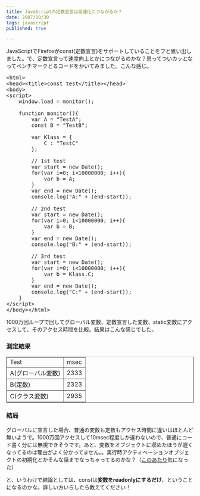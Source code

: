 ```yaml
---
title: JavaScriptの定数宣言は高速化につながるか？
date: 2007/10/30
tags: javascript
published: true

---
```


<p>JavaScriptでFirefoxがconst(定数宣言)をサポートしていることをフと思い出しました。で、定数宣言って速度向上とかにつながるのかな？思ってついカッとなってベンチマークとるコードをかいてみました。こんな感じ。</p>

<pre>
&lt;html&gt;
&lt;head&gt;&lt;title&gt;const test&lt;/title&gt;&lt;/head&gt;
&lt;body&gt;
&lt;script&gt;
	window.load = monitor();
	
	function monitor(){
		var A = "TestA";
		const B = "TestB";

		var Klass = {
			C : "TestC"
		};

		// 1st test
		var start = new Date();
		for(var i=0; i&lt;10000000; i++){
			var b = A;
		}
		var end = new Date();
		console.log("A:" + (end-start));

		// 2nd test
		var start = new Date();
		for(var i=0; i&lt;10000000; i++){
			var b = B;
		}
		var end = new Date();
		console.log("B:" + (end-start));

		// 3rd test
		var start = new Date();
		for(var i=0; i&lt;10000000; i++){
			var b = Klass.C;
		}
		var end = new Date();
		console.log("C:" + (end-start));	
	}
&lt;/script&gt;
&lt;/body&gt;&lt;/html&gt;
</pre>

<p>1000万回ループで回してグローバル変数、定数宣言した変数、static変数にアクセスして、そのアクセス時間を比較。結果はこんな感じでした。</p>

<h3>測定結果</h3>
<p>
<table border="1">
<tr>
<td>Test</td><td>msec</td>
</tr>
<tr>
<td>A(グローバル変数)</td><td>2333</td>
</tr>
<tr>
<td>B(定数)</td><td>2323</td>
</tr>
<tr>
<td>C(クラス変数)</td><td>2935</td>
</tr>
</table>
</p>

<h3>結局</h3>
<p>グローバルに宣言した場合、普通の変数も定数もアクセス時間に違いはほとんど無いようで。1000万回アクセスして10msec程度しか違わないので、普通にコード書く分には無視できそうです。あと、変数をオブジェクトに収めたほうが遅くなってるのは理由がよく分かってません。。実行時アクティベーションオブジェクトの初期化とかそんな話までなっちゃってるのかな？（<a href="http://d.hatena.ne.jp/amachang/20060924/1159084608">このあたり</a>気になった）</p>

<p>と、いうわけで結論としては、constは<strong>変数をreadonlyにするだけ</strong>、ということになるのかな。詳しい方いらしたら教えてください！</p>
